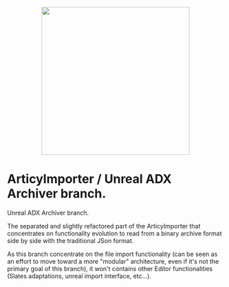 <p align="center">
  <img height="344" src="https://www.articy.com/articy-importer/unreal/ad_importer_large.png">
</p>

# ArticyImporter / Unreal ADX Archiver branch.

Unreal ADX Archiver branch.

The separated and slightly refactored part of the ArticyImporter that concentrates on functionality evolution to read from a binary archive format side by side with the traditional JSon format.

As this branch concentrate on the file import functionality (can be seen as an effort to move toward a more "modular" architecture, even if it's not the primary goal of this branch), it won't contains other Editor functionalities (Slates adaptations, unreal import interface, etc...).